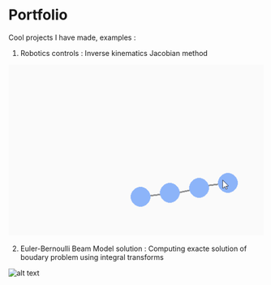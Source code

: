 # Portfolio
Cool projects I have made, examples : 

1. Robotics controls : Inverse kinematics Jacobian method

![alt text](https://github.com/Gucciimad/Portfolio/blob/main/inv_kin.gif?raw=true)


2. Euler-Bernoulli Beam Model solution : Computing exacte solution of boudary problem using integral transforms

![alt text](https://github.com/Gucciimad/Portfolio/Euler_Bernoulli/blob/main/solution_libre_encastree_libre.png?raw=true)
